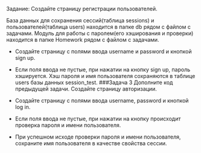  Задание:
Создайте страницу регистрации пользователей.

База данных для сохранения сессий(таблица sessions) и пользователей(таблица users) находится
в папке db рядом с файлом с задачами.
Модуль для работы с паролем(его хэширования и проверки) находится в папке Homework рядом
с файлом с задачами.

* Создайте страницу с полями ввода username и password и кнопкой sign up.
* Если поля ввода не пустые, при нажатии на кнопку sign up, пароль хэшируется. Хэш
пароля и имя пользователя
сохраняются в таблице users базы данных session_test.
###Задача 3
Дополните код предыдущей задачи.
Создайте страницу авторизации.

* Создайте страницу с полями ввода username, password и кнопкой log in.
* Если поля ввода не пустые, при нажатии на кнопку происходит проверка пароля и
имени пользователя.
* При успешном исходе проверки пароля и имени пользователя, сохраните имя
пользователя в качестве свойства сессии.
